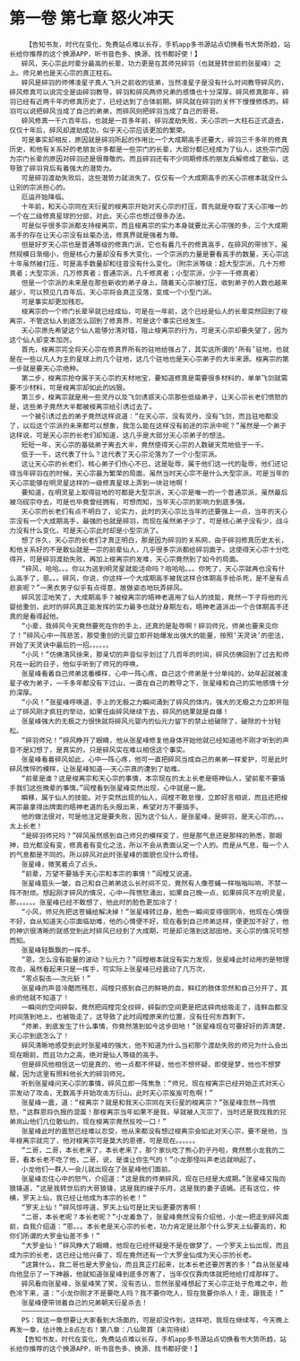 # 第一卷 第七章 怒火冲天
        【告知书友，时代在变化，免费站点难以长存，手机app多书源站点切换看书大势所趋，站长给你推荐的这个换源APP，听书音色多、换源、找书都好使！】
       碎风，天心宗此时辈分最高的长辈，功力更是在其师兄碎羽（也就是转世前的张星峰）之上。师兄弟也是天心宗的真正柱石。
       碎风是碎羽的师傅凌星子真人飞升之前收的徒弟，当然凌星子是没有什么时间教导碎风的，碎风修真可以说完全是由碎羽教导，碎羽和碎风两师兄弟的感情也十分深厚。碎风修真那年，碎羽已经有近两千年的修真历史了，已经达到了合体前期。碎风就在碎羽的关怀下慢慢修炼的。碎羽可以说把碎风当成了自己的弟弟，而碎风则把碎羽当成了自己的哥哥。
       碎风修真一千六百年后，也就是一百多年前，碎羽渡劫失败，天心宗的一大柱石正式退去，仅仅十年后，碎风却渡劫成功，似乎天心宗应该更加的繁荣。
       可是事实却相反，原因就是碎羽所起的作用比一个大成期高手还要大，碎羽三千多年的修真历史，和他有关系好的老朋友许多都是一些宗门的长辈，大部分都已经成为了仙人，这些宗门因为宗门长辈的原因对碎羽还是很尊敬的。而且碎羽还有不少同期修炼的朋友兵解修成了散仙，这导致了碎羽背后有着强大的潜势力。
       可是碎羽渡劫失败后，这些潜势力就消失了。仅仅有一个大成期高手的天心宗根本就没什么让别的宗派担心的。
       厄运开始降临。
       十年前，和天心宗同在天衍星的梭离宗开始对天心宗的打压，首先就是夺取了天心宗唯一的一个在二级修真星球的分部，对此，天心宗也想过很多办法。
       可是似乎很多宗派都支持梭离宗，而且梭离宗的实力本身就要比天心宗强的多，三个大成期高手的存在让天心宗没有丝毫办法，修真界就是强者为尊。
       但是好歹天心宗也是普通等级的修真门派，它也有着几千的修真高手，在碎风的带领下，虽然规模日渐缩小，但是核心力量却没有多大变化，一个宗派的力量是要看高手的数量，天心宗这十年虽然被打压，可是高手数量却和往昔没有什么变化。（附宗派等级：超大型宗派，几十万修真者；大型宗派，几万修真者；普通宗派，几千修真者；小型宗派，少于一千修真者）
       但是一个宗派的未来是在那些新收的弟子身上，随着天心宗被打压，收到弟子的人数也越来越少，可以预见几百年后，天心宗将会真正没落，变成一个小型门派。
       可是事实却更加残忍。
       梭离宗的一个师门长辈早就已经成仙，可是在一年前，这个已经是仙人的长辈突然回到了梭离宗，不管这仙人到底怎么回到了修真界，可是这个事实已经发生。
       天心宗原先希望这个仙人能够分清对错，阻止梭离宗的行为，可是天心宗却要失望了，因为这个仙人却变本加厉。
       首先，梭离宗完全将天心宗在修真界所有的驻地给强占了，其实这所谓的‘所有’驻地，也就是在一些以凡人为主的星球上的几个驻地，这几个驻地也是天心宗弟子的大半来源。梭离宗的第一步就是要天心宗绝种。
       第二步，梭离宗抢夺属于天心宗的天材地宝，要知道修真是需要很多材料的，单单飞剑就需要不少材料，可是梭离宗却如此的凶狠。
       第三步，梭离宗就是用一些灵丹以及飞剑诱惑天心宗那些低级弟子，让天心宗长老们愤怒的是，这些弟子竟然大半都被梭离宗给引诱过去了。
       一个被引诱过去的弟子竟然这样说道：“在天心宗，没有灵丹，没有飞剑，而且驻地都没了，以后这个宗派的未来都可以想象，我怎么能在这样没有前途的宗派中呢？”虽然是一个弟子这样说，可是天心宗的长老们却知道，这几乎是大部分天心宗弟子的想法。
       短短一年，天心宗的基础弟子离去大半，竟然使得天心宗的人数破天荒地低于一千。
       低于一千，这代表了什么？这代表了天心宗沦落为了一个小型宗派。
       这让天心宗的长老们，核心弟子们伤心不已，这是耻辱，属于他们这一代的耻辱，他们还记得当年碎羽在的时候，天心宗最为繁荣的局面，虽然当时天心宗不是什么大型宗派，可是当年的天心宗能够在明灵星这样的一级修真星球上弄到一块驻地啊！
       要知道，在明灵星上取得驻地的可都是大型宗派，天心宗是唯一的一个普通宗派，虽然最后被乌砚宗夺去，可是也毕竟曾经拥有，可想而知，当年天心宗的影响力到底多强。
       天心宗的长老们有点不明白了，论实力，此时的天心宗比当年的还要强上一点，当年的天心宗没有一个大成期高手，最强的也就是碎羽，而现在虽然弟子少了，可是核心弟子没有少，战斗力没有什么变化，可是天心宗此时却是小型宗派了。
       想了许久，天心宗的长老们才真正明白，那是因为碎羽的关系网，由于碎羽修真历史太长，和他关系好的不是散仙就是一宗的前辈仙人，几乎很多宗派都给碎羽面子。这使得天心宗十分吃得开，可是碎羽渡劫失败，再加上梭离宗的发难，天心宗竟然到了如今的局面。
       “碎风，哈哈。。。你以为逃到明灵星就能活命吗？哈哈哈。。。你死了，天心宗就再也没有什么高手了，恩。。。碎风，你说，你这样一个大成期高手被我这样合体期高手给杀死，是不是有点悲哀呢？”一黑衣男子似乎有点得意，故做姿态地玩弄碎风。
       碎风苦涩地笑了，大成期高手？被梭离宗的晤神老道用了仙人的技能，竟然一下子将他的元婴给重创，此时的碎风真正能发挥的实力最多也就分身期左右，晤神老道派出一个合体期高手还真的是看得起他。
       “小辈，我碎风今天竟然要死在你的手上，还真的是耻辱啊！碎羽师兄，师弟也要来见你了！”碎风心中一阵悲苦，那受重创的元婴立即开始爆发出强大的能量，按照‘天灵诀’的密法，开始了天灵诀中最后的一招。。。。。。
       “小风！”仿佛清风徐来，那亲切的声音似乎划过了几百年的时间，碎风仿佛回到了过去和师兄在一起的日子，他似乎听到了师兄的呼唤。
       张星峰看着自己师弟这番模样，心中一阵心疼，自己这个师弟是十分单纯的，幼年起就被凌星子收为弟子，一千多年都没有下过山，一直在自己的教导之下，张星峰和自己的实地感情十分的深厚。
       “小风！”张星峰呼唤道，手上的无极之力瞬间涌到了碎风的体内，强大的无极之力立即开阻止了碎风刚才疯狂的举动，如果任由碎风继续下去，碎风的结果就是自爆！
       张星峰强大的无极之力很快就将碎风元婴内的仙元力留下的禁止给破除了，破除的十分轻松。
       “碎羽师兄！”碎风睁开了眼睛，他从张星峰修复他身体开始他就已经知道他不刚才听到的声音不是幻想了，是真实的，只是碎风实在难以相信这个事实。
       张星峰看着碎风如此，心中一阵心疼，他可一直把碎风当成自己的弟弟一样爱护，可是此时碎风憔悴的模样，让张星峰知道——天心宗真的遭到了劫难。
       “前辈是谁？这是梭离宗和天心宗的事情，本宗现在的太上长老是晤神仙人，望前辈不要插手我们这些晚辈的事情。”阎樘看到张星峰突然出现，心中就是一震。
       瞬移，属于仙人的技能。对于突然出现的仙人，阎樘不敢怠慢，立即好言相说，而且还把梭离宗最拿得出牌面的晤神老道的名头报出来，希望对方不要插手。
       他的做法很对，可是他注定是要失败，因为这个仙人，是张星峰，是碎羽，是天心宗的。。。太上长老！
       “是碎羽师兄吗？”碎风虽然感到自己师兄的模样变了，但是那气息还是那样的熟悉，那眼神，目光都没有变，修真者有变化之法，所以不会从表面认定一个人的。而是从气息，每一个人的气息都是不同的。所以碎风对此时张星峰的面貌也没什么奇怪。
       张星峰，微笑着点了点头。
       “前辈，万望不要插手天心宗和本宗的事情！”阎樘又说道。
       张星峰眉头一皱，自己和自己弟弟这么长时间不见，竟然有人像苍蝇一样嗡嗡叫响，不禁一阵不耐烦。想起刚才碎风的情况，心中一阵愤怒涌出，如果自己晚一点，如果碎风不在明灵星，那。。。。。。张星峰已经不敢想了，他此时的脸色更加冷了！
       “小风，师兄先把这苍蝇给解决掉！”张星峰转过身，脸色一瞬间变得很阴冷，他现在心情很不好，自从知道天心宗面临劫难，他的心情便不好，现在看到自己师弟这样，便更加不好了，他的神识很清晰的就感觉到此时碎风已经到了大成期，可是却沦落到这部田地，天心宗的情况可想而知。
       张星峰轻飘飘的一挥手。
       “恩，怎么没有能量的波动？仙元力？”阎樘根本就没有实力发现，张星峰此时动用的是物理攻击，虽然看起来只是一挥手，可实际上张星峰已经震动了几万次，
       “零点裂击——次元斩！”
       张星峰的声音冷酷而残忍，阎樘只感到自己的鲜艳的血，鲜红的肢体忽然和自己分开了，其余的他就不知道了！
       一瞬间的空间碎裂，竟然把阎樘完全绞碎，碎裂的空间更是把这碎肉给吸走了，连鲜血都没时间落到地上，也被吸走了，这导致了此时阎樘原来的位置，没有任何东西剩下。
       “师弟，到底发生了什么事情，你竟然落到如今这步田地！”张星峰现在可要好好的弄清楚，天心宗到底怎么了！
       碎风清晰地感受到此时张星峰的强大，他不知道为什么当初那个渡劫失败的师兄为什么会出现在眼前，而且功力之高，绝对是仙人等级的高手。
       但是碎风他相信这一切是真的，他一点都不怀疑，他也不想怀疑，即使是梦，他也不想梦醒，因为这里有照料他长大的碎羽师兄。
       听到张星峰问天心宗的事情，碎风立即一阵焦急：“师兄，现在梭离宗已经开始正式对天心宗发动了攻击，无数高手开始攻击方衍山。此时天心宗岌岌可危啊！”
       张星峰一震，道：“梭离宗？就是和我天心宗同在天衍星的梭离宗？”张星峰忽然一阵愤怒，“这群恩将仇报的混蛋！那梭离宗当年如果不是我，早就被人灭宗了，当时还是我找我的兄弟岚山他们几位散仙的，现在梭离宗竟然反咬一口！”
       张星峰此时的震怒已经难以忍受，他从来都没有想过梭离宗会如此对天心宗，要不是他，当年梭离宗就完了，他对梭离宗可是莫大的恩德，可是现在。。。。。。
       “二哥，二哥，本长老来了，本长老来了，那个家伙吃了熊心豹子丹啦，竟然惹小龙我的二哥，看本长老不吃了他，二哥，说，是谁让你生气的！”小龙那怪叫声老远就响起了。
       小龙他们一群人一会儿就出现在了张星峰他们面前。
       张星峰忍住心中的怒气，介绍道：“这是我的师弟碎风，现在已经是大成期。”张星峰又指向狼锋道，“这是我转世后的大哥狼锋，这是我的嫂子乐月，这是我的妻子语嫣。还有这位，仲横，罗天上仙，我已经让他成为本宗的长老！“
       “罗天上仙！”碎风惊呼道，罗天上仙可是比天仙更要厉害啊！
       “二哥，本长老呢？本长老呢？”小龙着急了，张星峰竟然没有介绍他，小龙一把走到碎风面前，自我介绍道：“恩。。。本长老是天心宗的长老，功力肯定是比那个什么罗天上仙要高的，和你们所谓的大罗金仙差不多！”
       “大罗金仙！”碎风睁大了眼睛，他现在已经怀疑是不是在做梦了，一个罗天上仙出现，而且成为宗的长老，这已经让他兴奋了，现在竟然还有一个大罗金仙成为天心宗的长老。
       “这算什么，我二哥也是大罗金仙，而且真正打起来，比本长老还要厉害的多！”自从张星峰向他显示了一下神器，他就知道张星峰到底多厉害了，当年仅仅靠肉体就把他给打成那样了。
       碎风看向张星峰，张星峰笑了笑，没有否认，忽然张星峰想起了天心宗正处于危难之中，脸色冷下来，道：“小龙你刚才不是要吃人吗？我不要你吃人，现在我要你杀人！走，跟我走！”
       张星峰便带领着自己的兄弟朝天衍星杀去！
       ——————————————————
       PS：我这一章想要让大家看到大场面的，可是却没作到，这样吧，我现在继续写，今天晚上再发一章，估计晚上8点左右！第八章：八仙聚首（未完待续）
       【告知书友，时代在变化，免费站点难以长存，手机app多书源站点切换看书大势所趋，站长给你推荐的这个换源APP，听书音色多、换源、找书都好使！】